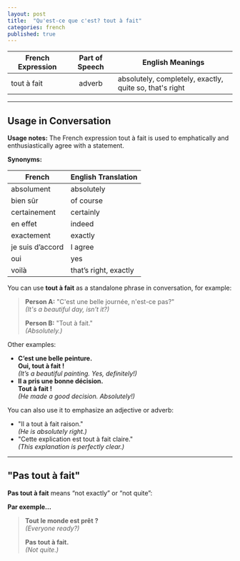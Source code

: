 ```yaml
---
layout: post
title:  "Qu'est-ce que c'est? tout à fait"
categories: french
published: true
---
```



| French Expression | Part of Speech | English Meanings                                 |
|-------------------|:--------------:|--------------------------------------------------|
| tout à fait       | adverb         | absolutely, completely, exactly, quite so, that's right |

---

## Usage in Conversation

**Usage notes:** The French expression tout à fait is used to emphatically and enthusiastically agree with a statement.

**Synonyms:**

| French         | English Translation         |
|----------------|----------------------------|
| absolument     | absolutely                 |
| bien sûr       | of course                  |
| certainement   | certainly                  |
| en effet       | indeed                     |
| exactement     | exactly                    |
| je suis d’accord | I agree                  |
| oui            | yes                        |
| voilà          | that’s right, exactly      |

You can use **tout à fait** as a standalone phrase in conversation, for example:

> **Person A:** "C'est une belle journée, n'est-ce pas?"  
> *(It's a beautiful day, isn't it?)*
>
> **Person B:** "Tout à fait."  
> *(Absolutely.)*

Other examples:

- **C’est une belle peinture.**  
  **Oui, tout à fait !**  
  *(It’s a beautiful painting. Yes, definitely!)*
- **Il a pris une bonne décision.**  
  **Tout à fait !**  
  *(He made a good decision. Absolutely!)*

You can also use it to emphasize an adjective or adverb:

- "Il a tout à fait raison."  
  *(He is absolutely right.)*
- "Cette explication est tout à fait claire."  
  *(This explanation is perfectly clear.)*

---

## "Pas tout à fait"

**Pas tout à fait** means “not exactly” or “not quite”:

**Par exemple…**

> **Tout le monde est prêt ?**  
> *(Everyone ready?)*
>
> **Pas tout à fait.**  
> *(Not quite.)*